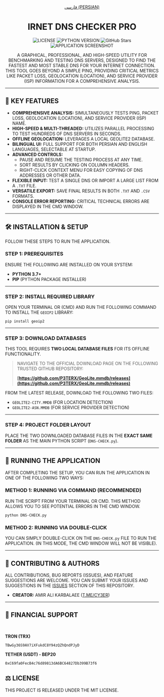 <div align="center">

[فارسی (PERSIAN)](README.fa.md)

# IRNET DNS CHECKER PRO

![LICENSE](https://img.shields.io/badge/license-MIT-blue.svg)
![PYTHON VERSION](https://img.shields.io/badge/python-3.7+-brightgreen.svg)
![GitHub Stars](https://img.shields.io/github/stars/IRNET-DNS-CHECKER-PRO/REPO.svg?style=social)
![APPLICATION SCREENSHOT](https://github.com/user-attachments/assets/22905402-f1e6-4775-9f8b-9d4945cda441)

A GRAPHICAL, PROFESSIONAL, AND HIGH-SPEED UTILITY FOR BENCHMARKING AND TESTING DNS SERVERS, DESIGNED TO FIND THE FASTEST AND MOST STABLE DNS FOR YOUR INTERNET CONNECTION. THIS TOOL GOES BEYOND A SIMPLE PING, PROVIDING CRITICAL METRICS LIKE PACKET LOSS, GEOLOCATION (LOCATION), AND SERVICE PROVIDER (ISP) INFORMATION FOR A COMPREHENSIVE ANALYSIS.

</div>

---

## 🚀 KEY FEATURES

* **COMPREHENSIVE ANALYSIS:** SIMULTANEOUSLY TESTS PING, PACKET LOSS, GEOLOCATION (LOCATION), AND SERVICE PROVIDER (ISP) NAME.
* **HIGH-SPEED & MULTI-THREADED:** UTILIZES PARALLEL PROCESSING TO TEST HUNDREDS OF DNS SERVERS IN SECONDS.
* **OFFLINE GEOLOCATION:** LEVERAGES A LOCAL GEOLITE2 DATABASE.
* **BILINGUAL UI:** FULL SUPPORT FOR BOTH PERSIAN AND ENGLISH LANGUAGES, SELECTABLE AT STARTUP.
* **ADVANCED CONTROLS:**
    * PAUSE AND RESUME THE TESTING PROCESS AT ANY TIME.
    * SORT RESULTS BY CLICKING ON COLUMN HEADERS.
    * RIGHT-CLICK CONTEXT MENU FOR EASY COPYING OF DNS ADDRESSES OR OTHER DATA.
* **FLEXIBLE INPUT:** TEST A SINGLE DNS OR IMPORT A LARGE LIST FROM A `.TXT` FILE.
* **VERSATILE EXPORT:** SAVE FINAL RESULTS IN BOTH `.TXT` AND `.CSV` FORMATS.
* **CONSOLE ERROR REPORTING:** CRITICAL TECHNICAL ERRORS ARE DISPLAYED IN THE CMD WINDOW.

---

## 🛠️ INSTALLATION & SETUP

FOLLOW THESE STEPS TO RUN THE APPLICATION.

### **STEP 1: PREREQUISITES**

ENSURE THE FOLLOWING ARE INSTALLED ON YOUR SYSTEM:
* **PYTHON 3.7+**
* **PIP** (PYTHON PACKAGE INSTALLER)

---

### **STEP 2: INSTALL REQUIRED LIBRARY**

OPEN YOUR TERMINAL OR (CMD) AND RUN THE FOLLOWING COMMAND TO INSTALL THE `GEOIP2` LIBRARY:
```shell
pip install geoip2
```

---

### **STEP 3: DOWNLOAD DATABASES**

THIS TOOL REQUIRES **TWO LOCAL DATABASE FILES** FOR ITS OFFLINE FUNCTIONALITY.

> NAVIGATE TO THE OFFICIAL DOWNLOAD PAGE ON THE FOLLOWING TRUSTED GITHUB REPOSITORY:
>
> **[https://github.com/P3TERX/GeoLite.mmdb/releases](https://github.com/P3TERX/GeoLite.mmdb/releases)**

FROM THE LATEST RELEASE, DOWNLOAD THE FOLLOWING TWO FILES:
* `GEOLITE2-CITY.MMDB` (FOR LOCATION DETECTION)
* `GEOLITE2-ASN.MMDB` (FOR SERVICE PROVIDER DETECTION)

---

### **STEP 4: PROJECT FOLDER LAYOUT**

PLACE THE TWO DOWNLOADED DATABASE FILES IN THE **EXACT SAME FOLDER** AS THE MAIN PYTHON SCRIPT (`DNS-CHECK.py`).

---

## 🚀 RUNNING THE APPLICATION

AFTER COMPLETING THE SETUP, YOU CAN RUN THE APPLICATION IN ONE OF THE FOLLOWING TWO WAYS:

### **METHOD 1: RUNNING VIA COMMAND (RECOMMENDED)**
RUN THE SCRIPT FROM YOUR TERMINAL OR CMD. THIS METHOD ALLOWS YOU TO SEE POTENTIAL ERRORS IN THE CMD WINDOW.
```shell
python DNS-CHECK.py
```

### **METHOD 2: RUNNING VIA DOUBLE-CLICK**
YOU CAN SIMPLY DOUBLE-CLICK ON THE `DNS-CHECK.py` FILE TO RUN THE APPLICATION. (IN THIS MODE, THE CMD WINDOW WILL NOT BE VISIBLE).

---

## 🤝 CONTRIBUTING & AUTHORS
ALL CONTRIBUTIONS, BUG REPORTS (ISSUES), AND FEATURE SUGGESTIONS ARE WELCOME. YOU CAN SUBMIT YOUR ISSUES AND SUGGESTIONS IN THE [ISSUES](https://github.com/cy33r/IR-NET/issues) SECTION OF THIS REPOSITORY.

* **CREATOR:** AMIR ALI KARBALAEE ([T.ME/CY3ER](https://t.me/CY3ER))

---

## 🎁 FINANCIAL SUPPORT
<br>

**TRON (TRX)**
```
TBwGy36S9AV7iXFukdC8Y94zQZhQndPJyD
```

**TETHER (USDT) - BEP20**
```
0xC69fa0FecB4c76d89813dA6BC64827Db399B73f6
```

## ⚖️ LICENSE
THIS PROJECT IS RELEASED UNDER THE MIT LICENSE.
